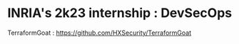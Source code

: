 # INRIA's 2k23 internship : DevSecOps

TerraformGoat : https://github.com/HXSecurity/TerraformGoat

